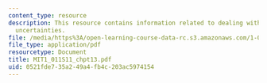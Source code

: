 ```yaml
---
content_type: resource
description: This resource contains information related to dealing with risks and
  uncertainties.
file: /media/https%3A/open-learning-course-data-rc.s3.amazonaws.com/1-011-project-evaluation-spring-2011/0521fde735a249a4fb4c203ac5974154_MIT1_011S11_chpt13.pdf
file_type: application/pdf
resourcetype: Document
title: MIT1_011S11_chpt13.pdf
uid: 0521fde7-35a2-49a4-fb4c-203ac5974154
---
```

